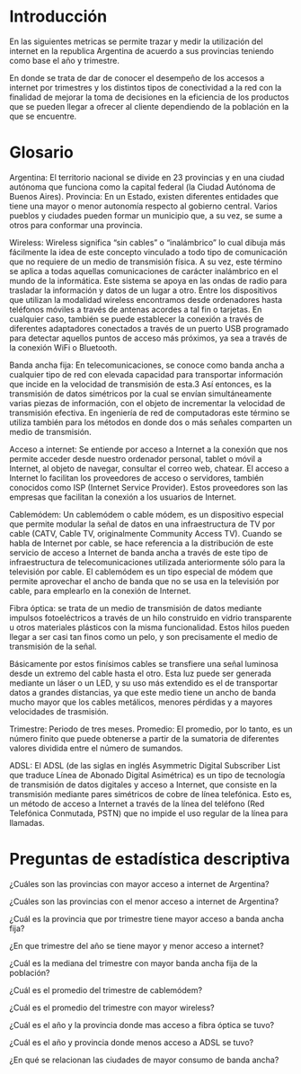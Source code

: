 # Introducción

En las siguientes metricas se permite trazar y medir la utilización del internet en la republica Argentina de acuerdo a sus provincias teniendo como base el año y trimestre. 

En donde se trata de dar de conocer el desempeño de los accesos a internet por trimestres y los distintos tipos de conectividad a la red con la finalidad de mejorar la toma de decisiones en la eficiencia de los productos que se pueden llegar a ofrecer al cliente dependiendo de la población en la que se encuentre.


# Glosario

Argentina: El territorio nacional se divide en 23 provincias y en una ciudad autónoma que funciona como la capital federal (la Ciudad Autónoma de Buenos Aires).
Provincia: En un Estado, existen diferentes entidades que tiene una mayor o menor autonomía respecto al gobierno central. Varios pueblos y ciudades pueden formar un municipio que, a su vez, se sume a otros para conformar una provincia.

Wireless: Wireless significa “sin cables” o “inalámbrico” lo cual dibuja más fácilmente la idea de este concepto vinculado a todo tipo de comunicación que no requiere de un medio de transmisión física. A su vez, este término se aplica a todas aquellas comunicaciones de carácter inalámbrico en el mundo de la informática.
Este sistema se apoya en las ondas de radio para trasladar la información y datos de un lugar a otro. Entre los dispositivos que utilizan la modalidad wireless encontramos desde ordenadores hasta teléfonos móviles a través de antenas acordes a tal fin o tarjetas.
En cualquier caso, también se puede establecer la conexión a través de diferentes adaptadores conectados a través de un puerto USB programado para detectar aquellos puntos de acceso más próximos, ya sea a través de la conexión WiFi o Bluetooth.

Banda ancha fija: En telecomunicaciones, se conoce como banda ancha a cualquier tipo de red con elevada capacidad para transportar información que incide en la velocidad de transmisión de esta.3 Así entonces, es la transmisión de datos simétricos por la cual se envían simultáneamente varias piezas de información, con el objeto de incrementar la velocidad de transmisión efectiva. En ingeniería de red de computadoras este término se utiliza también para los métodos en donde dos o más señales comparten un medio de transmisión.

Acceso a internet: Se entiende por acceso a Internet a la conexión que nos permite acceder desde nuestro ordenador personal, tablet o móvil a Internet, al objeto de navegar, consultar el correo web, chatear. El acceso a Internet lo facilitan los proveedores de acceso o servidores, también conocidos como ISP (Internet Service Provider). Estos proveedores son las empresas que facilitan la conexión a los usuarios de Internet.

Cablemódem: Un cablemódem o cable módem, es un dispositivo especial que permite modular la señal de datos en una infraestructura de TV por cable (CATV, Cable TV, originalmente Community Access TV). Cuando se habla de Internet por cable, se hace referencia a la distribución de este servicio de acceso a Internet de banda ancha a través de este tipo de infraestructura de telecomunicaciones utilizada anteriormente sólo para la televisión por cable.
El cablemódem es un tipo especial de módem que permite aprovechar el ancho de banda que no se usa en la televisión por cable, para emplearlo en la conexión de Internet.

Fibra óptica: se trata de un medio de transmisión de datos mediante impulsos fotoeléctricos a través de un hilo construido en vidrio transparente u otros materiales plásticos con la misma funcionalidad. Estos hilos pueden llegar a ser casi tan finos como un pelo, y son precisamente el medio de transmisión de la señal.

Básicamente por estos finísimos cables se transfiere una señal luminosa desde un extremo del cable hasta el otro. Esta luz puede ser generada mediante un láser o un LED, y su uso más extendido es el de transportar datos a grandes distancias, ya que este medio tiene un ancho de banda mucho mayor que los cables metálicos, menores pérdidas y a mayores velocidades de trasmisión.

Trimestre: Periodo de tres meses.
Promedio: El promedio, por lo tanto, es un número finito que puede obtenerse a partir de la sumatoria de diferentes valores dividida entre el número de sumandos.

ADSL: El ADSL (de las siglas en inglés Asymmetric Digital Subscriber List que traduce Línea de Abonado Digital Asimétrica) es un tipo de tecnología de transmisión de datos digitales y acceso a Internet, que consiste en la transmisión mediante pares simétricos de cobre de línea telefónica. Esto es, un método de acceso a Internet a través de la línea del teléfono (Red Telefónica Conmutada, PSTN) que no impide el uso regular de la línea para llamadas.

# Preguntas de estadística descriptiva

¿Cuáles son las provincias con mayor acceso a internet de Argentina?

¿Cuáles son las provincias con el menor acceso a internet de Argentina?

¿Cuál es la provincia que por trimestre tiene mayor acceso a banda ancha fija?

¿En que trimestre del año se tiene mayor y menor acceso a internet?

¿Cuál es la mediana del trimestre con mayor banda ancha fija de la población?

¿Cuál es el promedio del trimestre de cablemódem?

¿Cuál es el promedio del trimestre con mayor wireless?

¿Cuál es el año y la provincia donde mas acceso a fibra óptica se tuvo?

¿Cuál es el año y provincia donde menos acceso a ADSL se tuvo?

¿En qué se relacionan las ciudades de mayor consumo de banda ancha?
